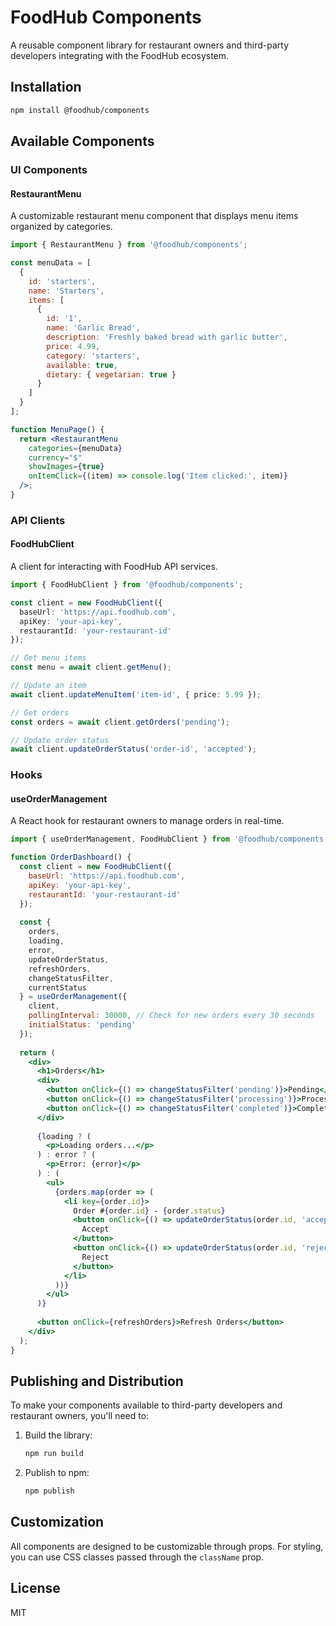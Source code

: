 # FoodHub Components

A reusable component library for restaurant owners and third-party developers integrating with the FoodHub ecosystem.

## Installation

```bash
npm install @foodhub/components
```

## Available Components

### UI Components

#### RestaurantMenu

A customizable restaurant menu component that displays menu items organized by categories.

```jsx
import { RestaurantMenu } from '@foodhub/components';

const menuData = [
  {
    id: 'starters',
    name: 'Starters',
    items: [
      {
        id: '1',
        name: 'Garlic Bread',
        description: 'Freshly baked bread with garlic butter',
        price: 4.99,
        category: 'starters',
        available: true,
        dietary: { vegetarian: true }
      }
    ]
  }
];

function MenuPage() {
  return <RestaurantMenu 
    categories={menuData} 
    currency="$" 
    showImages={true} 
    onItemClick={(item) => console.log('Item clicked:', item)}
  />;
}
```

### API Clients

#### FoodHubClient

A client for interacting with FoodHub API services.

```typescript
import { FoodHubClient } from '@foodhub/components';

const client = new FoodHubClient({
  baseUrl: 'https://api.foodhub.com',
  apiKey: 'your-api-key',
  restaurantId: 'your-restaurant-id'
});

// Get menu items
const menu = await client.getMenu();

// Update an item
await client.updateMenuItem('item-id', { price: 5.99 });

// Get orders
const orders = await client.getOrders('pending');

// Update order status
await client.updateOrderStatus('order-id', 'accepted');
```

### Hooks

#### useOrderManagement

A React hook for restaurant owners to manage orders in real-time.

```jsx
import { useOrderManagement, FoodHubClient } from '@foodhub/components';

function OrderDashboard() {
  const client = new FoodHubClient({
    baseUrl: 'https://api.foodhub.com',
    apiKey: 'your-api-key',
    restaurantId: 'your-restaurant-id'
  });
  
  const { 
    orders, 
    loading, 
    error, 
    updateOrderStatus,
    refreshOrders,
    changeStatusFilter,
    currentStatus
  } = useOrderManagement({ 
    client,
    pollingInterval: 30000, // Check for new orders every 30 seconds
    initialStatus: 'pending'
  });
  
  return (
    <div>
      <h1>Orders</h1>
      <div>
        <button onClick={() => changeStatusFilter('pending')}>Pending</button>
        <button onClick={() => changeStatusFilter('processing')}>Processing</button>
        <button onClick={() => changeStatusFilter('completed')}>Completed</button>
      </div>
      
      {loading ? (
        <p>Loading orders...</p>
      ) : error ? (
        <p>Error: {error}</p>
      ) : (
        <ul>
          {orders.map(order => (
            <li key={order.id}>
              Order #{order.id} - {order.status}
              <button onClick={() => updateOrderStatus(order.id, 'accepted')}>
                Accept
              </button>
              <button onClick={() => updateOrderStatus(order.id, 'rejected')}>
                Reject
              </button>
            </li>
          ))}
        </ul>
      )}
      
      <button onClick={refreshOrders}>Refresh Orders</button>
    </div>
  );
}
```

## Publishing and Distribution

To make your components available to third-party developers and restaurant owners, you'll need to:

1. Build the library:
   ```bash
   npm run build
   ```

2. Publish to npm:
   ```bash
   npm publish
   ```

## Customization

All components are designed to be customizable through props. For styling, you can use CSS classes passed through the `className` prop.

## License

MIT
